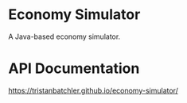 # Economy Simulator
A Java-based economy simulator.

# API Documentation
https://tristanbatchler.github.io/economy-simulator/
